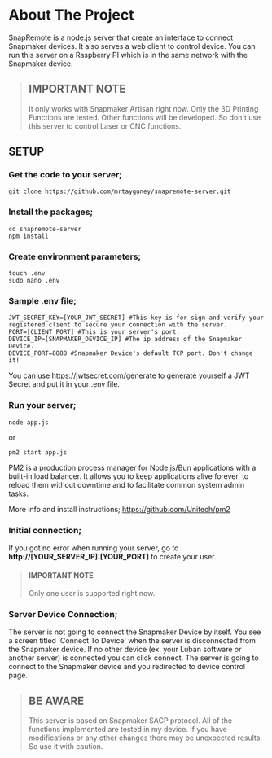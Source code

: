 # About The Project

SnapRemote is a node.js server that create an interface to connect Snapmaker devices. It also serves a web client to
control device. You can run this server on a Raspberry PI which is in the same network with the Snapmaker device.


> ## IMPORTANT NOTE
> It only works with Snapmaker Artisan right now. Only the 3D Printing Functions are tested. Other functions will be
> developed. So don't use this server to control Laser or CNC functions.

## SETUP

### Get the code to your server;

```
git clone https://github.com/mrtayguney/snapremote-server.git
```

### Install the packages;

```
cd snapremote-server
npm install
```

### Create environment parameters;

```
touch .env
sudo nano .env
```

### Sample .env file;

```
JWT_SECRET_KEY=[YOUR_JWT_SECRET] #This key is for sign and verify your registered client to secure your connection with the server.
PORT=[CLIENT_PORT] #This is your server's port.
DEVICE_IP=[SNAPMAKER_DEVICE_IP] #The ip address of the Snapmaker Device.
DEVICE_PORT=8888 #Snapmaker Device's default TCP port. Don't change it!
```

You can use https://jwtsecret.com/generate to generate yourself a JWT Secret and put it in your .env file.

### Run your server;

```
node app.js
```

or

```
pm2 start app.js
```

PM2 is a production process manager for Node.js/Bun applications with a built-in load balancer. It allows you to keep
applications alive forever, to reload them without downtime and to facilitate common system admin tasks.

More info and install instructions; https://github.com/Unitech/pm2

### Initial connection;

If you got no error when running your server, go to **http://[YOUR_SERVER_IP]:[YOUR_PORT]** to create your user.

> #### IMPORTANT NOTE
> Only one user is supported right now.

### Server Device Connection;

The server is not going to connect the Snapmaker Device by itself. You see a screen titled 'Connect To Device' when the
server is disconnected from the Snapmaker device. If no other device (ex. your Luban software or another server) is
connected you can
click connect. The server is going to connect to the Snapmaker device and you redirected to device control page.

> ## BE AWARE
> This server is based on Snapmaker SACP protocol. All of the functions implemented are tested in my device. If you have
> modifications or any other changes there may be unexpected results. So use it with caution.
